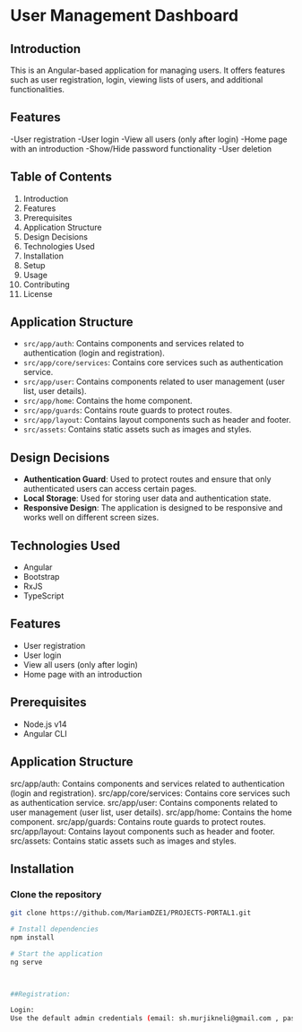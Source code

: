 # User Management Dashboard

## Introduction
This is an Angular-based application for managing users. It offers features such as user registration, login, viewing lists of users, and additional functionalities.

## Features
-User registration
-User login
-View all users (only after login)
-Home page with an introduction
-Show/Hide password functionality
-User deletion

## Table of Contents
1. Introduction
2. Features
3. Prerequisites
4. Application Structure
5. Design Decisions
6. Technologies Used
7. Installation
8. Setup
9. Usage
10. Contributing
11. License

## Application Structure
- `src/app/auth`: Contains components and services related to authentication (login and registration).
- `src/app/core/services`: Contains core services such as authentication service.
- `src/app/user`: Contains components related to user management (user list, user details).
- `src/app/home`: Contains the home component.
- `src/app/guards`: Contains route guards to protect routes.
- `src/app/layout`: Contains layout components such as header and footer.
- `src/assets`: Contains static assets such as images and styles.

## Design Decisions
- **Authentication Guard**: Used to protect routes and ensure that only authenticated users can access certain pages.
- **Local Storage**: Used for storing user data and authentication state.
- **Responsive Design**: The application is designed to be responsive and works well on different screen sizes.

## Technologies Used
- Angular
- Bootstrap
- RxJS
- TypeScript

## Features
- User registration
- User login
- View all users (only after login)
- Home page with an introduction

## Prerequisites
- Node.js v14
- Angular CLI

## Application Structure
src/app/auth: Contains components and services related to authentication (login and registration).
src/app/core/services: Contains core services such as authentication service.
src/app/user: Contains components related to user management (user list, user details).
src/app/home: Contains the home component.
src/app/guards: Contains route guards to protect routes.
src/app/layout: Contains layout components such as header and footer.
src/assets: Contains static assets such as images and styles.


## Installation

### Clone the repository
```bash
git clone https://github.com/MariamDZE1/PROJECTS-PORTAL1.git

# Install dependencies
npm install

# Start the application
ng serve



##Registration:

Login:
Use the default admin credentials (email: sh.murjikneli@gmail.com , password: shota123 ) for the first login.

